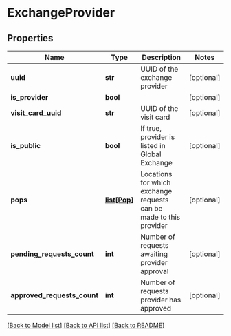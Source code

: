 # ExchangeProvider

## Properties
Name | Type | Description | Notes
------------ | ------------- | ------------- | -------------
**uuid** | **str** | UUID of the exchange provider | [optional] 
**is_provider** | **bool** |  | [optional] 
**visit_card_uuid** | **str** | UUID of the visit card | [optional] 
**is_public** | **bool** | If true, provider is listed in Global Exchange | [optional] 
**pops** | [**list[Pop]**](Pop.md) | Locations for which exchange requests can be made to this provider | [optional] 
**pending_requests_count** | **int** | Number of requests awaiting provider approval | [optional] 
**approved_requests_count** | **int** | Number of requests provider has approved | [optional] 

[[Back to Model list]](../README.md#documentation-for-models) [[Back to API list]](../README.md#documentation-for-api-endpoints) [[Back to README]](../README.md)


